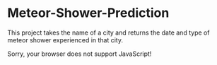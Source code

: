 # Meteor-Shower-Prediction
This project takes the name of a city and returns the date and type of meteor shower experienced in that city.

<script>
document.getElementById("demo").innerHTML = "Hello JavaScript!";
</script>
<noscript>Sorry, your browser does not support JavaScript!</noscript>
